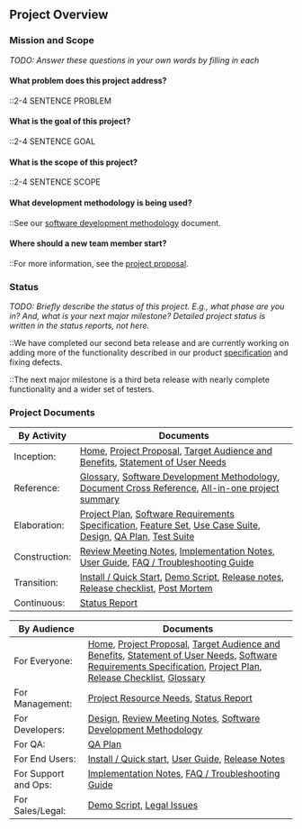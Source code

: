 <!-- markdownlint-disable-next-line first-line-h1 -->
## Project Overview

### Mission and Scope

<!-- markdownlint-disable-next-line no-emphasis-as-header -->
_TODO: Answer these questions in your own words by filling in each_

#### What problem does this project address?

::2-4 SENTENCE PROBLEM

#### What is the goal of this project?

::2-4 SENTENCE GOAL

#### What is the scope of this project?

::2-4 SENTENCE SCOPE

#### What development methodology is being used?

::See our [software development methodology](SDM) document.

#### Where should a new team member start?

::For more information, see the [project proposal](Proposal).

### Status

_TODO: Briefly describe the status of this project. E.g., what phase are
you in? And, what is your next major milestone? Detailed project status
is written in the status reports, not here._

::We have completed our second beta release and are currently working on
adding more of the functionality described in our product
[specification](srs) and fixing defects.

::The next major milestone is a third beta release with nearly complete
functionality and a wider set of testers.

### Project Documents

| By Activity   | Documents                                                                                                                                                                                              |
| ------------- | ------------------------------------------------------------------------------------------------------------------------------------------------------------------------------------------------------ |
| Inception:    | [Home](Home), [Project Proposal](Proposal), [Target Audience and Benefits](Target-and-Benefits), [Statement of User Needs](User-Needs)                                                                 |
| Reference:    | [Glossary](Glossary), [Software Development Methodology](SDM), [Document Cross Reference](Document-Cross-Ref), [All-in-one project summary](Summary)                                                   |
| Elaboration:  | [Project Plan](Project-Plan), [Software Requirements Specification](SRS), [Feature Set](Feature-Set), [Use Case Suite](Use-Case-Suite), [Design](Design), [QA Plan](QA-Plan), [Test Suite](Test-Suite) |
| Construction: | [Review Meeting Notes](Review-Meeting-Notes), [Implementation Notes](Implementation-Notes), [User Guide](User-Guide), [FAQ / Troubleshooting Guide](FAQ)                                               |
| Transition:   | [Install / Quick Start](Installation-Guide), [Demo Script](Demo-Script), [Release notes](Release-Notes), [Release checklist](Release-Checklist), [Post Mortem](Post-Mortem)                            |
| Continuous:   | [Status Report](Status-Report)                                                                                                                                                                         |

| By Audience          | Documents                                                                                                                                                                                                                                                                      |
| -------------------- | ------------------------------------------------------------------------------------------------------------------------------------------------------------------------------------------------------------------------------------------------------------------------------ |
| For Everyone:        | [Home](Home), [Project Proposal](Proposal), [Target Audience and Benefits](Target-and-Benefits), [Statement of User Needs](User-Needs), [Software Requirements Specification](SRS), [Project Plan](Project-plan), [Release Checklist](Release-Checklist), [Glossary](Glossary) |
| For Management:      | [Project Resource Needs](Resource-Needs), [Status Report](Status-Report)                                                                                                                                                                                                       |
| For Developers:      | [Design](Design), [Review Meeting Notes](Review-Meeting-Notes), [Software Development Methodology](SDM)                                                                                                                                                                        |
| For QA:              | [QA Plan](QA-Plan)                                                                                                                                                                                                                                                             |
| For End Users:       | [Install / Quick start](Installation-Guide), [User Guide](User-Guide), [Release Notes](Release-Notes)                                                                                                                                                                          |
| For Support and Ops: | [Implementation Notes](Implementation-Notes), [FAQ / Troubleshooting Guide](FAQ)                                                                                                                                                                                               |
| For Sales/Legal:     | [Demo Script](Demo-Script), [Legal Issues](Legal)                                                                                                                                                                                                                              |
